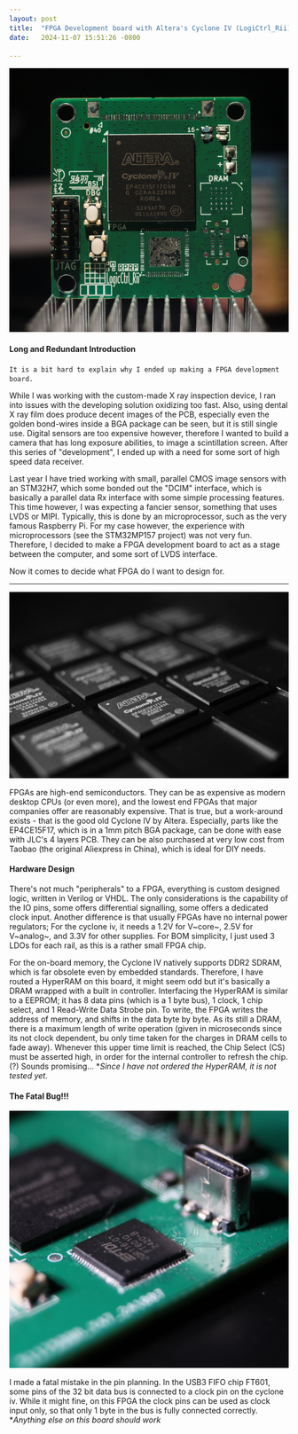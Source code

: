 ```yaml
---
layout: post
title:  "FPGA Development board with Altera's Cyclone IV (LogiCtrl_Rii)"
date:   2024-11-07 15:51:26 -0800

---
```

![nopicture!!!](/assets/images/0001cyc4.jpg)
#### Long and Redundant Introduction
`It is a bit hard to explain why I ended up making a FPGA development board. `

While I was working with the custom-made X ray inspection device, I ran into issues with the developing solution oxidizing too fast. Also, using dental X ray film does produce decent images of the PCB, especially even the golden bond-wires inside a BGA package can be seen, but it is still single use. Digital sensors are too expensive however, therefore I wanted to build a camera that has long exposure abilities, to image a scintillation screen. After this series of "development", I ended up with a need for some sort of high speed data receiver.

Last year I have tried working with small, parallel CMOS image sensors with an STM32H7, which some bonded out the "DCIM" interface, which is basically a parallel data Rx interface with some simple processing features. This time however, I was expecting a fancier sensor, something that uses LVDS or MIPI. Typically, this is done by an microprocessor, such as the very famous Raspberry Pi. For my case however, the experience with microprocessors (see the STM32MP157 project) was not very fun. Therefore, I decided to make a FPGA development board to act as a stage between the computer, and some sort of LVDS interface.

Now it comes to decide what FPGA do I want to design for.

***
![nopicture!!!](/assets/images/0002cyc4.jpg)

FPGAs are high-end semiconductors. They can be as expensive as modern desktop CPUs (or even more), and the lowest end FPGAs that major companies offer are reasonably expensive. That is true, but a work-around exists - that is the good old Cyclone IV by Altera.  Especially, parts like the EP4CE15F17, which is in a 1mm pitch BGA package, can be done with ease with JLC's 4 layers PCB. They can be also purchased at very low cost from Taobao (the original Aliexpress in China), which is ideal for DIY needs.



#### Hardware Design
There's not much "peripherals" to a FPGA, everything is custom designed logic, written in Verilog or VHDL. The only considerations is the capability of the IO pins, some offers differential signalling, some offers a dedicated clock input. Another difference is that usually FPGAs have no internal power regulators; For the cyclone iv, it needs a 1.2V for V~core~, 2.5V for V~analog~, and 3.3V for other supplies. For BOM simplicity, I just used 3 LDOs for each rail, as this is a rather small FPGA chip.

For the on-board memory, the Cyclone IV natively supports DDR2 SDRAM, which is far obsolete even by embedded standards. Therefore, I have routed a HyperRAM on this board, it might seem odd but it's basically a DRAM wrapped with a built in controller. Interfacing the HyperRAM is similar to a EEPROM; it has 8 data pins (which is a 1 byte bus), 1 clock, 1 chip select, and 1 Read-Write Data Strobe pin. To write, the FPGA writes the address of memory, and shifts in the data byte by byte. As its still a DRAM, there is a maximum length of write operation (given in microseconds since its not clock dependent, bu only time taken for the charges in DRAM cells to fade away). Whenever this upper time limit is reached, the Chip Select (CS) must be asserted high, in order for the internal controller to refresh the chip. (?) Sounds promising...
**Since I have not ordered the HyperRAM, it is not tested yet.*

#### The Fatal Bug!!!
![nopicture!!!](/assets/images/0003cyc4.jpg)

I made a fatal mistake in the pin planning. In the USB3 FIFO chip FT601, some pins of the 32 bit data bus is connected to a clock pin on the cyclone iv. While it might fine, on this FPGA the clock pins can be used as clock input only, so that only 1 byte in the bus is fully connected correctly.
**Anything else on this board should work*


